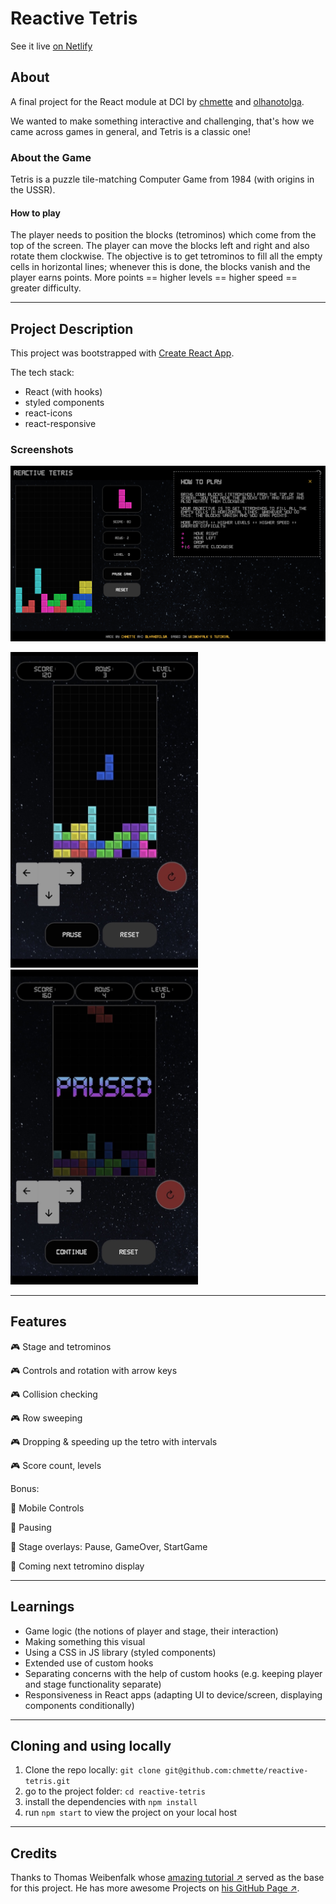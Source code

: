 # Reactive Tetris

See it live [on Netlify](https://reactive-tetris.netlify.app)

## About

A final project for the React module at DCI by [chmette](https://github.com/chmette) and [olhanotolga](https://github.com/olhanotolga).

We wanted to make something interactive and challenging, that's how we came across games in general, and Tetris is a classic one!

### About the Game

Tetris is a puzzle tile-matching Computer Game from 1984 (with origins in the USSR).

#### How to play

The player needs to position the blocks (tetrominos) which come from the top of the screen. The player can move the blocks left and right and also rotate them clockwise. The objective is to get tetrominos to fill all the empty cells in horizontal lines; whenever this is done, the blocks vanish and the player earns points. More points == higher levels == higher speed == greater difficulty.

---

## Project Description

This project was bootstrapped with [Create React App](https://github.com/facebook/create-react-app).

The tech stack:

- React (with hooks)
- styled components
- react-icons
- react-responsive

### Screenshots

<img src="./screenshots/tetris-desktop-game.png" alt="screenshot" width="800px" />

<img src="./screenshots/tetris-mobile-game.jpg" alt="screenshot" width="300px" /> <img src="./screenshots/tetris-mobile-pause.jpg" alt="screenshot" width="300px" />

---

## Features

:video_game: Stage and tetrominos

:video_game: Controls and rotation with arrow keys

:video_game: Collision checking

:video_game: Row sweeping

:video_game: Dropping & speeding up the tetro with intervals

:video_game: Score count, levels

Bonus:

:space_invader: Mobile Controls

:space_invader: Pausing

:space_invader: Stage overlays: Pause, GameOver, StartGame

:space_invader: Coming next tetromino display

---

## Learnings

- Game logic (the notions of player and stage, their interaction)
- Making something this visual
- Using a CSS in JS library (styled components)
- Extended use of custom hooks
- Separating concerns with the help of custom hooks (e.g. keeping player and stage functionality separate)
- Responsiveness in React apps (adapting UI to device/screen, displaying components conditionally)

---

## Cloning and using locally

1. Clone the repo locally: `git clone git@github.com:chmette/reactive-tetris.git`
2. go to the project folder: `cd reactive-tetris`
3. install the dependencies with `npm install`
4. run `npm start` to view the project on your local host

---

## Credits

Thanks to Thomas Weibenfalk whose [amazing tutorial :arrow_upper_right:](https://youtu.be/ZGOaCxX8HIU) served as the base for this project. He has more awesome Projects on [his GitHub Page :arrow_upper_right:](https://github.com/weibenfalk).
